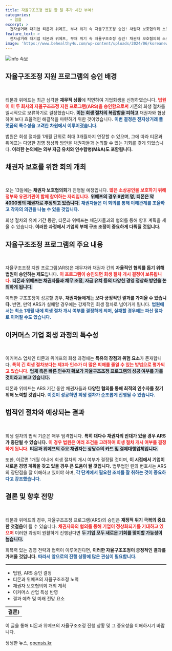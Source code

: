 ```yaml
---
title: 자율구조조정 법원 한 달 추가 시간 부여!
categories:
  - 법률
excerpt: >
  전자상거래 대기업 티몬과 위메프, 부채 위기 속 자율구조조정 승인! 채권자 보호협의회 소집 초읽기. 인수자 확보가 회생의 키포인트로 떠오르며, 피해자 구제의 가능성에도 기대감이 고조되고 있다.
feature_text: >
  전자상거래 대기업 티몬과 위메프, 부채 위기 속 자율구조조정 승인! 채권자 보호협의회 소집 초읽기. 인수자 확보가 회생의 키포인트로 떠오르며, 피해자 구제의 가능성에도 기대감이 고조되고 있다.
image: 'https://www.behealthy4u.com/wp-content/uploads/2024/06/koreanews.jpg'
---
```


<p><img src="https://www.behealthy4u.com/wp-content/uploads/2024/06/koreanews.jpg" alt="info 속보" /></p>

<h2 data-ke-size="size26">자율구조조정 지원 프로그램의 승인 배경</h2>

<p data-ke-size="size16">&nbsp;</p>

<p>티몬과 위메프는 최근 심각한 <b>재무적 상황</b>에 직면하여 기업회생을 신청하였습니다. <b><span style="color: #ee2323;">법원이 이 두 회사의 자율구조조정 지원 프로그램(ARS)을 승인함으로써</span></b> 기존의 회생 절차를 일시적으로 보류하기로 결정했습니다. <b><span style="background-color: #21538527;">이는 회생 절차의 복잡함을 피하고</span></b> 채권자와 협상하여 보다 효율적인 해결책을 마련하기 위한 것이었습니다. <b><span style="color: #1a5490;">이번 결정은 전자상거래 플랫폼의 특수성을 고려한 차원에서 이루어졌습니다.</span></b> </p>

<p>법원은 회생 절차를 1개월 단위로 최대 3개월까지 연장할 수 있으며, 그에 따라 티몬과 위메프는 다양한 경영 정상화 방안을 채권자들과 논의할 수 있는 기회를 갖게 되었습니다. <b>이러한 논의에는 외부 자금 유치와 인수합병(M&amp;A)도 포함됩니다.</b></p>

<h2 data-ke-size="size26">채권자 보호를 위한 회의 개최</h2>

<p data-ke-size="size16">&nbsp;</p>

<p>오는 13일에는 <strong>채권자 보호협의회</strong>가 진행될 예정입니다. <b><span style="color: #ee2323;">많은 소상공인을 보호하기 위해 정부와 유관기관이 함께 참여하는 자리입니다.</span></b> <b><span style="background-color: #21538527;">위메프의 경우 6만여 명, 티몬은 약 4000명의 채권자로 추정되고 있습니다.</span></b> <b><span style="color: #1a5490;">채권자들은 이 회의를 통해 이해관계를 조율하고 각자의 의견을 나눌 수 있을 것입니다.</span></b></p>

<p>회생 절차의 유예 기간 동안, 티몬과 위메프는 채권자들과의 협의를 통해 향후 계획을 세울 수 있습니다. <b>이러한 과정에서 기업의 부채 구조 조정이 중요하게 다뤄질 것입니다.</b></p>

<h2 data-ke-size="size26">자율구조조정 프로그램의 주요 내용</h2>

<p data-ke-size="size16">&nbsp;</p>

<p>자율구조조정 지원 프로그램(ARS)은 채무자와 채권자 간의 <b>자율적인 협의를 돕기 위해 법원이 승인하는 제도</b>입니다. <b><span style="color: #ee2323;">이 프로그램이 승인되면 회생 절차 개시 결정이 보류됩니다.</span></b> <b><span style="background-color: #21538527;">티몬과 위메프는 채권자들과 채무 조정, 자금 유치 등의 다양한 경영 정상화 방안을 논의하게 됩니다.</span></b> </p>

<p>이러한 구조조정이 성공할 경우, <b>채권자들에게는 보다 긍정적인 결과를 가져올 수 있습니다.</b> 반면, 만약 ARS가 실패할 경우에는 강제적인 회생 절차로 넘어가게 됩니다. <b><span style="color: #1a5490;">법원에서는 최소 1개월 내에 회생 절차 개시 여부를 결정하게 되며, 실패할 경우에는 파산 절차로 이어질 수도 있습니다.</span></b></p>

<h2 data-ke-size="size26">이커머스 기업 회생 과정의 특수성</h2>

<p data-ke-size="size16">&nbsp;</p>

<p>이커머스 업체인 티몬과 위메프의 회생 과정에는 <b>특유의 장점과 위험 요소</b>가 존재합니다. <b><span style="color: #ee2323;">특히 긴 회생 절차보다는 제3자 인수가 더 많은 피해를 줄일 수 있는 방법으로 평가되고 있습니다.</span></b> <b><span style="background-color: #21538527;">업체 측은 빠른 인수자 확보가 자율구조조정 프로그램의 성공 여부를 가를 것이라고 보고 있습니다.</span></b> </p>

<p>티몬과 위메프는 ARS 기간 동안 채권자들과 <strong>다양한 협의를 통해 최적의 인수자를 찾기 위해 노력할 것입니다.</strong> <b><span style="color: #1a5490;">이것이 성공하면 회생 절차가 순조롭게 진행될 수 있습니다.</span></b></p>

<h2 data-ke-size="size26">법적인 절차와 예상되는 결과</h2>

<p data-ke-size="size16">&nbsp;</p>

<p>회생 절차의 법적 기준은 매우 엄격합니다. <b>특히 대다수 채권자의 반대가 있을 경우 ARS가 중단될 수 있습니다.</b> <b><span style="color: #ee2323;">이 경우 법원은 여러 조건을 고려하여 회생 절차 개시 여부를 결정하게 됩니다.</span></b> <b><span style="background-color: #21538527;">티몬과 위메프의 주요 채권자는 상당수의 카드 및 결제대행업체입니다.</span></b> </p>

<p>또한, 이르면 1개월 이내에 회생 절차의 개시 여부가 결정될 것이며, <b>이 시점에서 기업이 새로운 경영 계획을 갖고 있을 경우 큰 도움이 될 것입니다.</b> 법무법인 린의 변호사는 ARS의 장단점을 잘 이해하고 있어야 하며, <b><span style="color: #1a5490;">각 단계에서 필요한 조치를 잘 취하는 것이 중요하다고 강조했습니다.</span></b></p>

<h2 data-ke-size="size26">결론 및 향후 전망</h2>

<p data-ke-size="size16">&nbsp;</p>

<p>티몬과 위메프의 경우, 자율구조조정 프로그램(ARS)의 승인은 <b>재정적 위기 극복의 중요한 첫걸음</b>이 될 수 있습니다. <b><span style="color: #ee2323;">채권자와의 협의를 통해 기업이 정상화되기를 기대하고 있으며</span></b> 이러한 과정이 원활하게 진행된다면 <b><span style="background-color: #21538527;">두 기업 모두 새로운 기회를 맞이할 가능성이 높습니다.</span></b> </p>

<p>회복력 있는 경영 전략과 협력이 이루어진다면, <b>이러한 자율구조조정이 긍정적인 결과를 가져올 것입니다.</b> <b><span style="color: #1a5490;"> 따라서 앞으로의 진행 상황에 많은 관심이 필요합니다.</span></b> </p>

<hr style="height: 1px; border: 1px solid #ccc;" />

<ul>
  <li>법원, ARS 승인 결정</li>
  <li>티몬과 위메프의 자율구조조정 노력</li>
  <li>채권자 보호협의회 개최 계획</li>
  <li>이커머스 산업 특성 반영</li>
  <li>결과 예측 및 미래 전망 요소</li>
</ul>

<table style="width: 100%;">
  <tr>
    <td style="text-align: center; height: 17px;"><b>결론}</b></td>
  </tr>
</table> 

<p data-ke-size="size16">이 글을 통해 티몬과 위메프의 자율구조조정 진행 상황 및 그 중요성을 이해하시기 바랍니다. </p>
생생한 뉴스, <a href="https://opensis.kr" rel="dofollow">opensis.kr</a>


